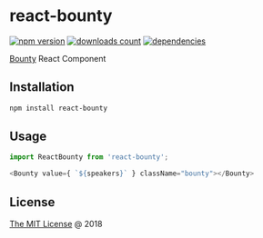 # react-bounty

[![npm version](https://badge.fury.io/js/react-bounty.svg)](https://badge.fury.io/js/react-bounty)
[![downloads count](https://img.shields.io/npm/dt/react-bounty.svg)](https://www.npmjs.com/~piecioshka)
[![dependencies](https://david-dm.org/piecioshka/react-bounty.svg)](https://github.com/piecioshka/react-bounty)

[Bounty](https://github.com/coderitual/bounty) React Component

## Installation

```bash
npm install react-bounty
```

## Usage

```javascript
import ReactBounty from 'react-bounty';

<Bounty value={ `${speakers}` } className="bounty"></Bounty>
```

## License

[The MIT License](http://piecioshka.mit-license.org) @ 2018

